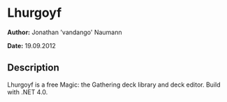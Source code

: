 Lhurgoyf
======

**Author:** Jonathan 'vandango' Naumann

**Date:** 19.09.2012

Description
------
Lhurgoyf is a free Magic: the Gathering deck library and deck editor.
Build with .NET 4.0.
